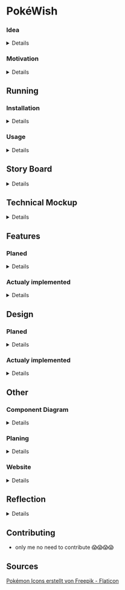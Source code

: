 # PokéWish

### Idea
<details>
PokéWish is a simple expo app that allows you to look at the Pokédex via the PokéAPI. There are also some additional features native to phones like vibrations and shaking. 
</details>

### Motivation

<details>
I used to play a lot of Pokémon and watch the series. In the series, I was always fascinated by the Pokédex, which is like an encyclopedia. You can scan a Pokémon with it and then get information about that Pokémon.
</details>

## Running
### Installation

<details>

To install the app, you need to have the expo-cli installed. You can install it via npm:

```bash
npm install -g expo-cli
```

After that, you can clone the repository and install the dependencies:

```bash
git clone https://github.com/DaniDevOfficial/PokeWish.git

cd PokéWish

npm install
```
</details>

### Usage

<details>
To start the app, you can use the following command:

```bash
expo start
```
Scan the QR Code with the Expo go app or look at the app in the browser.

</details>

## Story Board

<details>

### On the First Screen
The app is simply opened and a GET request is sent to the Pokémon API to fetch the data and display it.

### When the User Presses the Next Button
The phone briefly vibrates to inform the user that the press was successful and a new Pokémon is loaded.  
Here, the user presses the Next button.  

### Screen 2
The Pokémon data is nicely displayed again for viewing. Now, the user shakes the phone and by doing this, a new Pokémon is loaded.  
Here, the user shakes the phone.

### User Interactions
The user now knows all interactions/interfaces of the app and can use it exactly as they want.

![StoryBoard](./assets/Readme/StoryBoard.png)
</details>


## Technical Mockup

<details>

##### Start Vibration
Actor: User  
Description: The user presses the Next button to make the device vibrate and load a new Pokémon.  
Preconditions: The app is open and functional.  
Postconditions: The device vibrates for a specified duration.  

##### Detect Shake Event
Actor: User  
Description: The user shakes the device, and the app detects this and loads a new Pokémon.  
Preconditions: The app is open and functional.  
Postconditions: A message is displayed on the screen.  

##### Fetch and Display Pokémon Data
Actor: User
Description: When the app starts, Pokémon data is fetched from an external API and displayed on the screen.  
Preconditions: The app is open and functional. An internet connection is available.  
Postconditions: Pokémon data (e.g., name, image) is displayed.  

#### Non-Functional Requirements
Reliability: The app has an uptime of 99.9%. Maximum crash rate of 1 crash per 1000 sessions.  
Performance: The app loads data from the Pokémon API within 2 seconds. Vibration and shake events respond within 200ms.  
Usability: The app provides an intuitive user interface with clear buttons and instructions.  
Compatibility: The app is compatible with Android 10 and above, as well as iOS 13 and above.  

#### Test Concept

##### What devices will be used to test the app?
Devices: Physical Android and iOS devices  

##### How will the app be tested?
Test Methods:  
- Blackbox Tests: Functional tests without knowledge of the internal code  
- Whitebox Tests: Unit tests using Jest  
- Manual Tests: Tests on smartphones  

##### Test Cases
Vibration Tests:  
- Test Case 1: Device vibrates when the button is clicked  
- Test Case 2: Vibration lasts for the specified duration  

Shake Tests:  
- Test Case 1: New Pokémon is loaded upon shaking  

API Integration Tests:  
- Test Case 1: Pokémon data is successfully fetched and displayed  
- Test Case 2: Error message is displayed when the API is unreachable
</details>


## Features

### Planed
<details>



### Pokémon API 
The app uses the PokéAPI to get the data for the Pokédex. You can look at the Pokémon and their stats. 

### Vibration
The app is able to vibrate the phone. You can trigger the vibration by pressing the next in the app. This is so you can feel a response when you press the button.

### Shake
The app can also detect when you shake the phone. This is used to trigger the next pokemon.

### Sound 

When the Sprite of the Pokémon is pressed, the latest recorded cry of that Pokémon will be played. 

</details>


### Actualy implemented

<details>

- Sound  
- Pokémon API
- Vibration
- Shake
- App Icon
- Multi Page Routing


</details>



## Design

### Planed
<details>
 I planed to create a simple App where the stats of the Pokémon are displayed with a image and a next button.

![Mockup](./assets/Readme/mockup.png)

</details>

### Actualy implemented

<details>

I changed the design a bit so it looks better, but held the concept the same. 

![acctual app](<./assets/Readme/acctual website.jpg>)


</details>

## Other

### Component Diagram

<details>

This displays the connection between the components that i used and also shows of the PokéAPI.

![Comps](./assets/Readme/ComponentDiagramm.png)


</details>

### Planing

<details>

#### UseCases
The usecases show how the user interacts with the App and how the app is connected to the API.


![UseCases](./assets/Readme/UseCases.png)

#### UML Diagram

This shows how the Client interacts with the App but way more detailed. 

![UML Diagram](./assets/Readme/UML%20Diagram.png)




</details>

### Website

<details>

Instead of Creating a PlayStore app and spend money I just created a simple website to display a download button. 

![Website](./assets/Readme/website.png)


</details>


## Reflection

<details>

At first I didnt realy have any idea on what kind of App to create, but after some thinking I came up with the idea of PokéWish. After that I thought a lot about on how to improve the App with caching, logging and searching, with which I could improve the App in a second week. 

In conclution it helped me to learn about Expo and use my skils from the web to create a mobile application. 

</details>



## Contributing

- only me no need to contribute 😱😱😱😱


## Sources


<a href="https://www.flaticon.com/de/kostenlose-icons/pokemon" title="pokémon Icons">Pokémon Icons erstellt von Freepik - Flaticon</a>